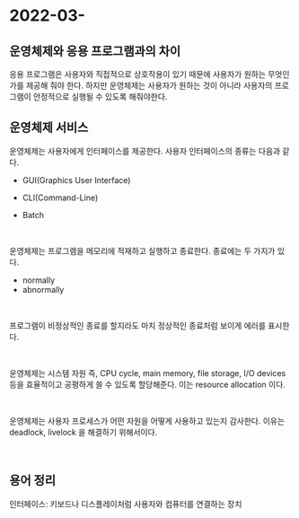 # 2022-03-

## 운영체제와 응용 프로그램과의 차이

응용 프로그램은 사용자와 직접적으로 상호작용이 있기 때문에 사용자가 원하는 무엇인가를 제공해 줘야 한다.
하지만 운영체제는 사용자가 원하는 것이 아니라 사용자의 프로그램이 안정적으로 실행될 수 있도록 해줘야한다.

## 운영체제 서비스

운영체제는 사용자에게 인터페이스를 제공한다.
사용자 인터페이스의 종류는 다음과 같다.

- GUI(Graphics User Interface)
- CLI(Command-Line)
- Batch

  <br/>

운영체제는 프로그램을 메모리에 적재하고 실행하고 종료한다.
종료에는 두 가지가 있다.

- normally
- abnormally

<br/>

프로그램이 비정상적인 종료를 할지라도 마치 정상적인 종료처럼 보이게 에러를 표시한다.

<br/>

운영체제는 시스템 자원 즉, CPU cycle, main memory, file storage, I/O devices 등을 효율적이고 공평하게 쓸 수 있도록 할당해준다. 이는 resource allocation 이다.

<br/>

운영체제는 사용자 프로세스가 어떤 자원을 어떻게 사용하고 있는지 감사한다. 이유는 deadlock, livelock 을 해결하기 위해서이다.

<br/>
 
## 용어 정리

인터페이스: 키보드나 디스플레이처럼 사용자와 컴퓨터를 연결하는 장치
